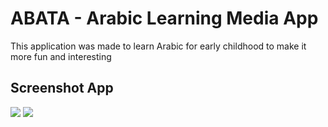 # ABATA - Arabic Learning Media App
This application was made to learn Arabic for early childhood to make it more fun and interesting

## Screenshot App

<img src="https://user-images.githubusercontent.com/45990233/174426903-f21903f0-4e87-4a6e-94e5-49805b53f512.png">
<img src="https://user-images.githubusercontent.com/45990233/174426904-5d4b9a01-3372-4858-8599-54dd601f43e3.png">
